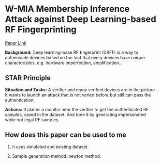 # W-MIA Membership Inference Attack against Deep Learning-based RF Fingerprinting

[Paper Link](https://ieeexplore.ieee.org/document/10735522)

**Background:** Deep learning-base RF fingerprint (DRFF) is a way to authenicate devices based on the fact that every devices have unique charactoristics, e.g. hardware imperfection, amplification...

## STAR Principle

**Situation and Tasks:** A verifier and many verified devices are in the picture. It wants to launch an attack that is not veried before but still can pass the authentication.

**Actions:** It places a monitor near the verifier to get the authenticated RF samples, saved in the dataset. And tune it by generating impersonated while not legal RF samples.

## How does this paper can be used to me

1. It uses simulated and existing dataset.

2. Sample generation method: newton method.
